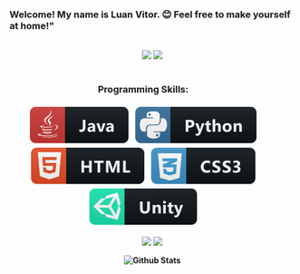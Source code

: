 ### Welcome! My name is Luan Vitor. 😊 Feel free to make yourself at home!"

<br>

<div align="center">
  <!-- Estatísticas do GitHub -->
  <img height="50%" width="auto" src="https://github-readme-stats.vercel.app/api?username=LuanVm&show_icons=true&count_private=true&theme=gotham&hide_rank=true&hide_border=true&hide=issues,contribs&bg_color=00000000">
  <img height="50%" width="auto" src="https://github-readme-stats.vercel.app/api/top-langs/?username=LuanVm&layout=compact&hide_border=true&theme=gotham&bg_color=00000000&langs_count=6&exclude_repo=Pacman-AI">
</div>

<br>

<div style="display: flex; align-items: flex-start; justify-content: center; gap: 2rem;">
  <div>
    <b><h3 align="center">Programming Skills:</h3><b/>
    <div align="center">
      <img src="https://raw.githubusercontent.com/MikeCodesDotNET/ColoredBadges/4a38660afb7be89a6032218589b4454a1285c7f8/svg/dev/languages/java.svg" alt="java" style="vertical-align:top; margin:4px">
      <img src="https://raw.githubusercontent.com/8bithemant/8bithemant/master/svg/dev/languages/python.svg" alt="python" style="vertical-align:top; margin:4px">
      <img src="https://raw.githubusercontent.com/8bithemant/8bithemant/master/svg/dev/languages/html.svg" alt="html" style="vertical-align:top; margin:4px"> 
      <img src="https://raw.githubusercontent.com/MikeCodesDotNET/ColoredBadges/4a38660afb7be89a6032218589b4454a1285c7f8/svg/dev/languages/css3.svg" alt="css" style="vertical-align:top; margin:4px">
      <img src="https://raw.githubusercontent.com/MikeCodesDotNET/ColoredBadges/4a38660afb7be89a6032218589b4454a1285c7f8/svg/dev/frameworks/unity.svg" alt="unity" style="vertical-align:top; margin:4px">
  </div>
 </div>
</div>

<br>

<!-- Contatos -->
<div align="center">
  <a href="mailto:luanvitormendesb@gmail.com"><img src="https://img.shields.io/badge/-Gmail-%23333?style=for-the-badge&logo=gmail&logoColor=white" target="_blank"></a>
  <a href="https://www.linkedin.com/in/luanvmbb/" target="_blank"><img src="https://img.shields.io/badge/-LinkedIn-%230077B5?style=for-the-badge&logo=linkedin&logoColor=white" target="_blank"></a> 
</div>

<p align="center">
        <img src="https://raw.githubusercontent.com/mayhemantt/mayhemantt/Update/svg/Bottom.svg" alt="Github Stats" />
</p>

